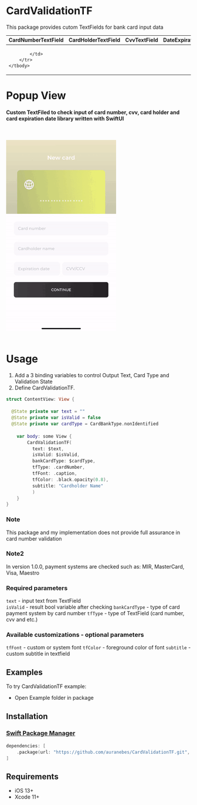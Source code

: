 # CardValidationTF

This package provides cutom TextFields for bank card input data

<table>
    <thead>
        <tr>
            <th>CardNumberTextField</th>
            <th>CardHolderTextField</th>
            <th>CvvTextField</th>
            <th>DateExpirationTextField</th>
        </tr>
    </thead>
    <tbody>
        <tr>
            <td>
              
            </td>
        </tr>
    </tbody>
</table>

<p><h1 align="left">Popup View</h1></p>

<p><h4>Custom TextFiled to check input of card number, cvv, card holder and card expiration date library written with SwiftUI</h4></p>

</br>

 ![](https://github.com/auranebes/CardValidationTF/blob/main/example.gif)
</br></br>

# Usage
1. Add a 3 binding variables to control Output Text, Card Type and Validation State
2. Define CardValidationTF. 
```swift
struct ContentView: View {

  @State private var text = ""
  @State private var isValid = false
  @State private var cardType = CardBankType.nonIdentified

    var body: some View {
        CardValidationTF(
          text: $text,
          isValid: $isValid,
          bankCardType: $cardType,
          tfType: .cardNumber,
          tfFont: .caption,
          tfColor: .black.opacity(0.8),
          subtitle: "Cardholder Name"
          )
    }
}
```
### Note
This package and my implementation does not provide full assurance in card number validation

### Note2
In version 1.0.0, payment systems are checked such as: MIR, MasterCard, Visa, Maestro

### Required parameters 
`text` - input text from TextField     
`isValid` - result bool variable after checking
`bankCardType` - type of card payment system by card number
`tfType` - type of TextField (card number, cvv and etc.)

### Available customizations - optional parameters   

`tfFont` - custom or system font
`tfColor` - foreground color of font
`subtitle` - custom subtitle in textfield

## Examples

To try CardValidationTF example:
- Open Example folder in package

## Installation

### [Swift Package Manager](https://swift.org/package-manager/)

```swift
dependencies: [
    .package(url: "https://github.com/auranebes/CardValidationTF.git", from: "1.0.0")
]
```

## Requirements

* iOS 13+
* Xcode 11+ 
